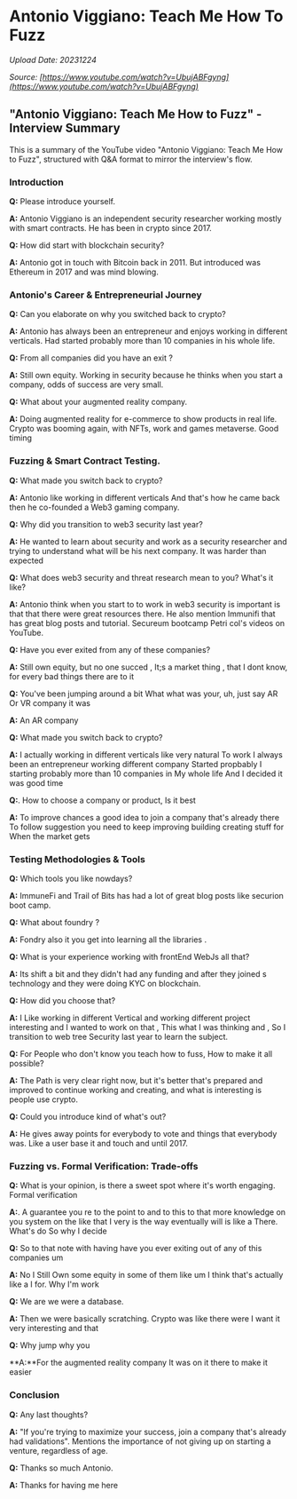 # Antonio Viggiano: Teach Me How To Fuzz

*Upload Date: 20231224*

*Source: [https://www.youtube.com/watch?v=UbujABFgyng](https://www.youtube.com/watch?v=UbujABFgyng)*


## "Antonio Viggiano: Teach Me How to Fuzz" - Interview Summary

This is a summary of the YouTube video "Antonio Viggiano: Teach Me How to Fuzz", structured with Q&A format to mirror the interview's flow.

### Introduction

**Q:** Please introduce yourself.

**A:** Antonio Viggiano is an independent security researcher working mostly with smart contracts. He has been in crypto since 2017.

**Q:** How did start with blockchain security?

**A:** Antonio got in touch with Bitcoin back in 2011. But introduced was Ethereum in 2017 and was mind blowing.

### Antonio's Career & Entrepreneurial Journey

**Q:** Can you elaborate on why you switched back to crypto?

**A:**  Antonio has always been an entrepreneur and enjoys working in different verticals. Had started probably more than 10 companies in his whole life.

**Q:** From all companies did you have an exit ?

**A:**  Still own equity. Working in security because he thinks when you start a company, odds of success are very small.

**Q:** What about your augmented reality company.

**A:** Doing augmented reality for e-commerce to show products in real life. Crypto was booming again, with NFTs, work and games metaverse. Good timing

### Fuzzing & Smart Contract Testing.

**Q:**  What made you switch back to crypto?

**A:** Antonio like working in different verticals And that's how he came back then he co-founded a Web3 gaming company.

**Q:** Why did you transition to web3 security last year?

**A:**   He wanted to learn about security and work as a security researcher and trying to understand what will be his next company. It was harder than expected

**Q:**  What does web3 security and threat research mean to you?  What's it like?

**A:** Antonio think when you start to to work in web3 security is important is that that there were great resources there. He also mention Immunifi that has great blog posts and tutorial. Secureum bootcamp Petri col's videos on YouTube.

**Q:** Have you ever exited from any of these companies?

**A:** Still own equity, but no one succed , It;s a market thing , that I dont know, for every bad things there are to it

**Q:** You've been jumping around a bit
What what was your, uh, just say AR
 Or VR company it was

**A:** An AR company

**Q:** What made you switch back to crypto?

**A:** I actually working in different verticals like very natural To work I always been an entrepreneur working different company Started propbably I starting probably more than 10 companies in My whole life And I decided it was good time

**Q:**. How to choose a company or product, Is it best

**A:** To improve chances a good idea to join a company that's already there To follow suggestion you need to keep improving building creating stuff for When the market gets

### Testing Methodologies & Tools

**Q:** Which tools you like nowdays?

**A:**  ImmuneFi and Trail of Bits has had a lot of great blog posts like securion boot camp.

**Q:** What about foundry ?

**A:**  Fondry also it you get into learning all the libraries .

**Q:** What is your experience working with frontEnd WebJs all that?

**A:** Its shift a bit and they didn't had any funding and after they joined s technology and they were doing KYC on blockchain.

**Q:** How did you choose that?

**A:** I Like working in different Vertical and working different project interesting and I wanted to work on that , This what I was thinking and , So I transition to web tree Security last year to learn the subject.

**Q:** For People who don't know you teach how to fuss, How to make it all possible?

**A:** The Path is very clear right now, but it's better that's prepared and improved to continue working and creating, and what is interesting is people use crypto.

**Q:** Could you introduce kind of what's out?

**A:** He gives away points for everybody to vote and things that everybody was. Like a user base it and touch and until 2017.

### Fuzzing vs. Formal Verification: Trade-offs

**Q:** What is your opinion, is there a sweet spot where it's worth engaging. Formal verification

**A:**. A guarantee you re to the point to and to this to that more knowledge on you system on the like that I very is the way eventually will is like a There. What's do So why I decide

**Q:** So to that note with having have you ever exiting out of any of this companies um

**A:** No I Still Own some equity in some of them like um I think that's actually like a I for. Why I'm work

**Q:** We are we were a database.

**A:** Then we were basically scratching. Crypto was like there were I want it very interesting and that

**Q:** Why jump why you

**A:**For the augmented reality company It was on it there to make it easier

### Conclusion
**Q:** Any last thoughts?

**A:** "If you're trying to maximize your success, join a company that's already had validations". Mentions the importance of not giving up on starting a venture, regardless of age.

**Q:** Thanks so much Antonio.

**A:** Thanks for having me here